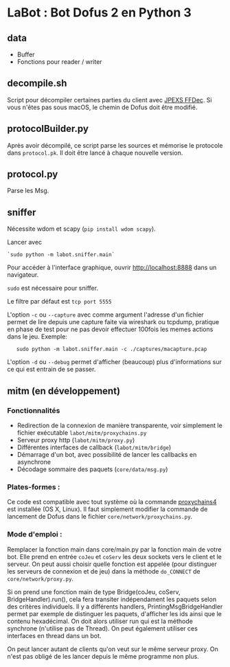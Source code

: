 LaBot : Bot Dofus 2 en Python 3
===============================

data
----

-   Buffer
-   Fonctions pour reader / writer

decompile.sh
------------

Script pour décompiler certaines parties du client avec [JPEXS
FFDec](https://github.com/jindrapetrik/jpexs-decompiler). Si vous n'êtes
pas sous macOS, le chemin de Dofus doit être modifié.

protocolBuilder.py
------------------

Après avoir décompilé, ce script parse les sources et mémorise le
protocole dans `protocol.pk`. Il doit être lancé à chaque nouvelle
version.

protocol.py
-----------

Parse les Msg.

sniffer
-------

Nécessite wdom et scapy (`pip install wdom scapy`).

Lancer avec

    `sudo python -m labot.sniffer.main`

Pour accéder à l'interface graphique, ouvrir <http://localhost:8888>
dans un navigateur.

`sudo` est nécessaire pour sniffer.

Le filtre par défaut est `tcp port 5555`

L'option `-c` ou `--capture` avec comme argument l'adresse d'un fichier permet de lire depuis une capture faite via wireshark ou tcpdump, pratique en phase de test pour ne pas devoir effectuer 100fois les memes actions dans le jeu. Exemple:

`   sudo python -m labot.sniffer.main -c ./captures/macapture.pcap`

L'option `-d` ou `--debug` permet d'afficher (beaucoup) plus d'informations sur ce qui est entrain de se passer.


mitm (en développement)
-----------------------

### Fonctionnalités

-   Redirection de la connexion de manière transparente, voir simplement
    le fichier exécutable `labot/mitm/proxychains.py`
-   Serveur proxy http (`labot/mitm/proxy.py`)
-   Différentes interfaces de callback (`labot/mitm/bridge`)
-   Démarrage d'un bot, avec possibilité de lancer les callbacks en
    asynchrone
-   Décodage sommaire des paquets (`core/data/msg.py`)

### Plates-formes :

Ce code est compatible avec tout système où la commande
[proxychains4](https://github.com/rofl0r/proxychains-ng) est installée
(OS X, Linux). Il faut simplement modifier la commande de lancement de
Dofus dans le fichier `core/network/proxychains.py`.

### Mode d'emploi :

Remplacer la fonction main dans core/main.py par la fonction main de
votre bot. Elle prend en entrée `coJeu` et `coServ` les deux sockets
vers le client et le serveur. On peut aussi choisir quelle fonction est
appelée (pour distinguer les serveurs de connexion et de jeu) dans la
méthode `do_CONNECT` de `core/network/proxy.py`.

Si on prend une fonction main de type Bridge(coJeu, coServ,
BridgeHandler).run(), cela fera transiter indépendament les paquets
selon des critères individuels. Il y a différents handlers,
PrintingMsgBridgeHandler permet par exemple de distinguer les paquets,
d'afficher les ids ainsi que le contenu hexadécimal. On doit alors
utiliser run qui est la méthode synchrone (n'utilise pas de Thread). On
peut également utiliser ces interfaces en thread dans un bot.

On peut lancer autant de clients qu'on veut sur le même serveur proxy.
On n'est pas obligé de les lancer depuis le même programme non plus.
